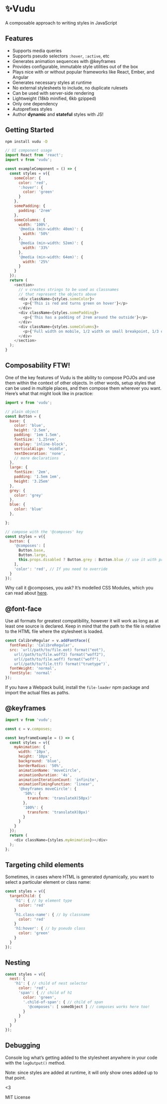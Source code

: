 # ✨Vudu
A composable approach to writing styles in JavaScript

## Features
* Supports media queries
* Supports pseudo selectors `:hover`, `:active`, etc
* Generates animation sequences with @keyframes
* Provides configurable, immutable style utilities out of the box
* Plays nice with or without popular frameworks like React, Ember, and Angular
* Generates necessary styles at runtime
* No external stylesheets to include, no duplicate rulesets
* Can be used with server-side rendering
* Lightweight (18kb minified, 6kb gzipped)
* Only one dependency
* Autoprefixes styles
* Author **dynamic** and **stateful** styles with JS!

## Getting Started
```bash
npm install vudu -D
```
```javascript
// UI component usage
import React from 'react';
import v from 'vudu';

const exampleComponent = () => {
  const styles = v({
    someColor: {
      color: 'red',
      ':hover': {
        color: 'green'
      }
    },
    somePadding: {
      padding: '2rem'
    },
    someColumns: {
      width: '100%',
      '@media (min-width: 40em)': {
        width: '50%'
      },
      '@media (min-width: 52em)': {
        width: '33%'
      },
      '@media (min-width: 64em)': {
        width: '25%'
      }
    }
  });
  return (
    <section>
      // v creates strings to be used as classnames
      // that represent the objects above
      <div className={styles.someColor}>
        <p>{'This is red and turns green on hover'}</p>
      </div>
      <div className={styles.somePadding}>
        <p>{'This has a padding of 2rem around the outside'}</p>
      </div>
      <div className={styles.someColumns}>
        <p>{'Full width on mobile, 1/2 width on small breakpoint, 1/3 on medium, 1/4 on large'}</p>
      </div>
    </section>
  );
}
```

## Composability FTW!
One of the key features of Vudu is the ability to compose POJOs and use them within the context of other objects. In other words, setup styles that can be used in multiple places, and then compose them wherever you want. Here’s what that might look like in practice:

```javascript
import v from 'vudu';

// plain object
const Button = {
  base: {
    color: 'blue',
    height: '2.5em',
    padding: '1em 1.5em',
    fontSize: '1.25rem',
    display: 'inline-block',
    verticalAlign: 'middle',
    textDecoration: 'none',
    // more declarations
  },
  large: {
    fontSize: '2em',
    padding: '1.5em 1em',
    height: '3.25em'
  },
  grey: {
    color: 'grey'
  },
  blue: {
    color: 'blue'
  },

};

// compose with the '@composes' key
const styles = v({
  button: {
    '@composes': [ 
      Button.base,
      Button.large,
      this.props.disabled ? Button.grey : Button.blue // use it with props
    ],
    'color': 'red', // If you need to override
  }
});
```

Why call it @composes, you ask? It’s modelled CSS Modules, which you can read about [here](https://github.com/css-modules/css-modules#composition).


## @font-face
Use all formats for greatest compatibility, however it will work as long as at least one source is declared. Keep in mind that the path to the file is relative to the HTML file where the stylesheet is loaded.

```javascript
const CalibreRegular = v.addFontFace({  
  fontFamily: 'CalibreRegular',
  src: `url(/path/to/file.eot) format("eot"),
    url(/path/to/file.woff2) format("woff2"),
    url(/path/to/file.woff) format("woff"),
    url(/path/to/file.ttf) format("truetype")`,
  fontWeight: 'normal',
  fontStyle: 'normal'
});
```

If you have a Webpack build, install the `file-loader` npm package and import the actual files as paths.

## @keyframes
```javascript
import v from 'vudu';

const c = v.composes;

const keyframeExample = () => {
  const styles = v({
    myAnimation: {
      width: '10px',
      height: '10px', 
      background: 'blue',
      borderRadius: '50%',
      animationName: 'moveCircle',
      animationDuration: '4s',
      animationIterationCount: 'infinite',
      animationTimingFunction: 'linear',
      '@keyframes moveCircle': {
        '50%': {
          transform: 'translateX(50px)'
        },
        '100%': {
          transform: 'translateX(0px)'
        }
      }
    }  
  });
  return (
    <div className={styles.myAnimation}></div>
  );
};
```

## Targeting child elements
Sometimes, in cases where HTML is generated dynamically, you want to select a particular element or class name:
```javascript
const styles = v({
  targetChild: {
    'h1': { // by element type
      color: 'red'
    }
    'h1.class-name': { // by classname
      color: 'red'
    }
    'h1:hover': { // by pseudo class
      color: 'green'
    }
  }
});
```

## Nesting
```javascript
const styles = v({
  nest: {
    'h1': { // child of nest selector
      color: 'red',
      'span': { // child of h1
        color: 'green',
        '.child-of-span': { // child of span
          '@composes': [ someObject ] // composes works here too!
        }
      }
    }
  }
});
```

## Debugging
Console log what’s getting added to the stylesheet anywhere in your code with the `logOutput()` method. 

Note: since styles are added at runtime, it will only show ones added up to that point.

<3

MIT License